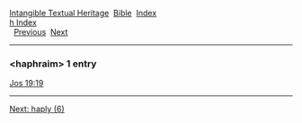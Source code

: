 [Intangible Textual Heritage](../../index)  [Bible](../index) 
[Index](index)   
[h Index](_h_)  
  [Previous](c05125)  [Next](c05127) 

------------------------------------------------------------------------

### &lt;haphraim&gt; 1 entry

[Jos 19:19](../kjv/jos019.htm#019)  

------------------------------------------------------------------------

[Next: haply (6)](c05127)
